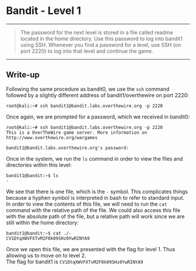 # Bandit - Level 1
------------
> The password for the next level is stored in a file called readme located in the home directory. Use this password to log into bandit1 using SSH. Whenever you find a password for a level, use SSH (on port 2220) to log into that level and continue the game.
------------

## Write-up
Following the same procedure as bandit0, we use the `ssh` command followed by a slightly different address of  bandit1/overthewire on port 2220:

```
root@kali:~# ssh bandit1@bandit.labs.overthewire.org -p 2220
```

Once again, we are prompted for a password, which we received in bandit0:

```
root@kali:~# ssh bandit1@bandit.labs.overthewire.org -p 2220
This is a OverTheWire game server. More information on http://www.overthewire.org/wargames

bandit1@bandit.labs.overthewire.org's password: 
```

Once in the system, we run the `ls` command in order to view the files and directories within this level:

```
bandit1@bandit:~$ ls
-
```

We see that there is one file, which is the `-` symbol. This complicates things because a hyphen symbol is interpreted in bash to refer to standard input. In order to view the contents of this file, we will need to run the `cat` command with the relative path of the file. We could also access this file with the absolute path of the file, but a relative path will work since we are still within the home directory:

```
bandit1@bandit:~$ cat ./-
CV1DtqXWVFXTvM2F0k09SHz0YwRINYA9
```

Once we open this file, we are presented with the flag for level 1. Thus allowing us to move on to level 2.  
The flag for bandit1 is `CV1DtqXWVFXTvM2F0k09SHz0YwRINYA9`
